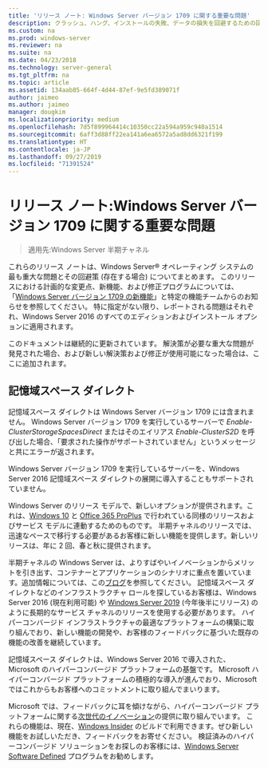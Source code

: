 ```yaml
---
title: 'リリース ノート: Windows Server バージョン 1709 に関する重要な問題'
description: クラッシュ、ハング、インストールの失敗、データの損失を回避するための回避策を必要とする重大な問題についてまとめます。クラッシュ、ハング、インストールの失敗、データの損失を回避するための回避策を必要とする重大な問題についてまとめます。
ms.custom: na
ms.prod: windows-server
ms.reviewer: na
ms.suite: na
ms.date: 04/23/2018
ms.technology: server-general
ms.tgt_pltfrm: na
ms.topic: article
ms.assetid: 134aab85-664f-4d44-87ef-9e5fd389071f
author: jaimeo
ms.author: jaimeo
manager: dougkim
ms.localizationpriority: medium
ms.openlocfilehash: 7d5f899964414c10350cc22a594a959c940a1514
ms.sourcegitcommit: 6aff3d88ff22ea141a6ea6572a5ad8dd6321f199
ms.translationtype: HT
ms.contentlocale: ja-JP
ms.lasthandoff: 09/27/2019
ms.locfileid: "71391524"
---
```

# <a name="release-notes-important-issues-in-windows-server-version-1709"></a>リリース ノート:Windows Server バージョン 1709 に関する重要な問題

>適用先:Windows Server 半期チャネル

これらのリリース ノートは、Windows Server&reg; オペレーティング システムの最も重大な問題とその回避策 (存在する場合) についてまとめます。 このリリースにおける計画的な変更点、新機能、および修正プログラムについては、「[Windows Server バージョン 1709 の新機能](whats-new-in-windows-server-1709.md)」と特定の機能チームからのお知らせを参照してください。 特に指定がない限り、レポートされる問題はそれぞれ、Windows Server 2016 のすべてのエディションおよびインストール オプションに適用されます。  

このドキュメントは継続的に更新されています。 解決策が必要な重大な問題が発見された場合、および新しい解決策および修正が使用可能になった場合は、ここに追加されます。  
  
## <a name="storage-spaces-direct"></a>記憶域スペース ダイレクト
[comment]: # (ID: 不明、送信者: stevenek、状態: サインオフ)  
記憶域スペース ダイレクトは Windows Server バージョン 1709 には含まれません。 Windows Server バージョン 1709 を実行しているサーバーで *Enable-ClusterStorageSpacesDirect* またはそのエイリアス *Enable-ClusterS2D* を呼び出した場合、「要求された操作がサポートされていません」というメッセージと共にエラーが返されます。

Windows Server バージョン 1709 を実行しているサーバーを、Windows Server 2016 記憶域スペース ダイレクトの展開に導入することもサポートされていません。

Windows Server のリリース モデルで、新しいオプションが提供されます。これは、[Windows 10](https://docs.microsoft.com/windows/deployment/update/waas-overview) と [Office 365 ProPlus](https://support.office.com/article/Overview-of-the-upcoming-changes-to-Office-365-ProPlus-update-management-78b33779-9356-4cdf-9d2c-08350ef05cca?ui=en-US&rs=en-US&ad=US) で行われている同様のリリースおよびサービス モデルに連動するためのものです。 半期チャネルのリリースでは、迅速なペースで移行する必要があるお客様に新しい機能を提供します。新しいリリースは、年に 2 回、春と秋に提供されます。

半期チャネルの Windows Server は、よりすばやいイノベーションからメリットを引き出す、コンテナーとアプリケーションのシナリオに重点を置いています。追加情報については、この[ブログ](https://cloudblogs.microsoft.com/windowsserver/2018/03/29/windows-server-semi-annual-channel-update)を参照してください。 記憶域スペース ダイレクトなどのインフラストラクチャ ロールを探しているお客様は、Windows Server 2016 (現在利用可能) や [Windows Server 2019](https://cloudblogs.microsoft.com/windowsserver/2018/03/20/introducing-windows-server-2019-now-available-in-preview) (今年後半にリリース) のように長期的なサービス チャネルのリリースを使用する必要があります。 ハイパーコンバージド インフラストラクチャの最適なプラットフォームの構築に取り組んでおり、新しい機能の開発や、お客様のフィードバックに基づいた既存の機能の改善を継続しています。 

記憶域スペース ダイレクトは、Windows Server 2016 で導入された、Microsoft のハイパーコンバージド プラットフォームの基盤です。 Microsoft ハイパーコンバージド プラットフォームの積極的な導入が進んでおり、Microsoft ではこれからもお客様へのコミットメントに取り組んでまいります。

Microsoft では、フィードバックに耳を傾けながら、ハイパーコンバージド プラットフォームに関する[次世代のイノベーション](https://blogs.technet.microsoft.com/windowsserver/2017/09/07/sneak-peek-2-windows-server-version-1709-hyper-converged-infrastructure/)の提供に取り組んでいます。 これらの機能は、現在、[Windows Insider](https://insider.windows.com/for-business/) のビルドで利用できます。ぜひ新しい機能をお試しいただき、フィードバックをお寄せください。 検証済みのハイパーコンバージド ソリューションをお探しのお客様には、[Windows Server Software Defined](http://microsoft.com/wssd) プログラムをお勧めします。
